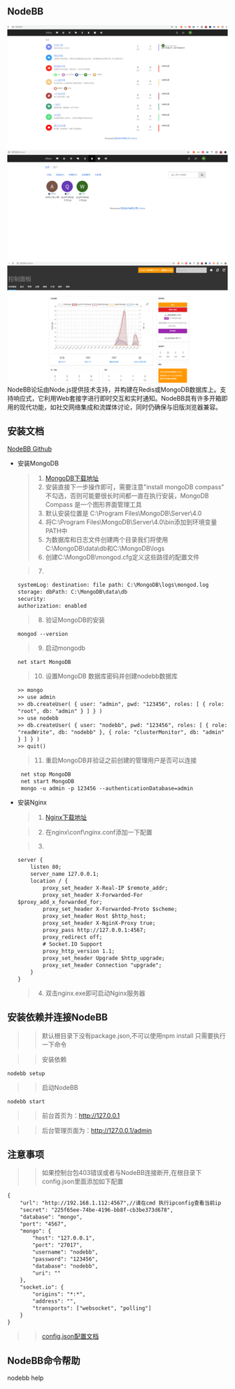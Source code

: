 ## NodeBB
![image](https://raw.githubusercontent.com/lovewmf/images/master/reade/des.png)
![image](https://raw.githubusercontent.com/lovewmf/images/master/reade/user.png)
![image](https://raw.githubusercontent.com/lovewmf/images/master/reade/admin.png)
NodeBB论坛由Node.js提供技术支持，并构建在Redis或MongoDB数据库上。支持响应式，它利用Web套接字进行即时交互和实时通知。NodeBB具有许多开箱即用的现代功能，如社交网络集成和流媒体讨论，同时仍确保与旧版浏览器兼容。

## 安装文档

[NodeBB Github](https://github.com/NodeBB/NodeBB)

* 安装MongoDB

    > 1. [MongoDB下载地址](https://www.mongodb.com/download-center/community)
    > 2. 安装直接下一步操作即可，需要注意"install mongoDB compass" 不勾选，否则可能要很长时间都一直在执行安装，MongoDB Compass 是一个图形界面管理工具
    > 3. 默认安装位置是 C:\Program Files\MongoDB\Server\4.0
    > 4. 将C:\Program Files\MongoDB\Server\4.0\bin添加到环境变量PATH中
    > 5. 为数据库和日志文件创建两个目录我们将使用C:\MongoDB\data\db和C:\MongoDB\logs
    > 6. 创建C:\MongoDB\mongod.cfg定义这些路径的配置文件
    
    > 7. 
    ```
    systemLog: destination: file path: C:\MongoDB\logs\mongod.log storage: dbPath: C:\MongoDB\data\db
    security:
    authorization: enabled
    ```
  > 8. 验证MongoDB的安装
  ```
  mongod --version
  ```
  > 9. 启动mongodb
  ```
  net start MongoDB 
  ```
  > 10. 设置MongoDB 数据库密码并创建nodebb数据库
  ```
  >> mongo
  >> use admin
  >> db.createUser( { user: "admin", pwd: "123456", roles: [ { role: "root", db: "admin" } ] } )
  >> use nodebb
  >> db.createUser( { user: "nodebb", pwd: "123456", roles: [ { role: "readWrite", db: "nodebb" }, { role: "clusterMonitor", db: "admin" } ] } )
  >> quit()
  ```
  > 11. 重启MongoDB并验证之前创建的管理用户是否可以连接
  ```
   net stop MongoDB
   net start MongoDB
   mongo -u admin -p 123456 --authenticationDatabase=admin
  ```
  
* 安装Nginx

    > 1. [Nginx下载地址](http://nginx.org/en/download.html)

    > 2. 在nginx\conf\nginx.conf添加一下配置

    > 3. 
    ```
    server {
        listen 80;
        server_name 127.0.0.1;
        location / {
            proxy_set_header X-Real-IP $remote_addr;
            proxy_set_header X-Forwarded-For $proxy_add_x_forwarded_for;
            proxy_set_header X-Forwarded-Proto $scheme;
            proxy_set_header Host $http_host;
            proxy_set_header X-NginX-Proxy true;
            proxy_pass http://127.0.0.1:4567;
            proxy_redirect off;
            # Socket.IO Support
            proxy_http_version 1.1;
            proxy_set_header Upgrade $http_upgrade;
            proxy_set_header Connection "upgrade";
        }
    }
    ```
    > 4. 双击nginx.exe即可启动Nginx服务器


## 安装依赖并连接NodeBB

>> 默认根目录下没有package.json,不可以使用npm install 只需要执行一下命令

>> 安装依赖
```
nodebb setup 
```
>> 启动NodeBB
```
nodebb start
```
>> 前台首页为：http://127.0.0.1

>> 后台管理页面为：http://127.0.0.1/admin

## 注意事项
>> 如果控制台包403错误或者与NodeBB连接断开,在根目录下config.json里面添加如下配置
```
{
    "url": "http://192.168.1.112:4567",//请在cmd 执行ipconfig查看当前ip
    "secret": "225f65ee-74be-4196-bb8f-cb3be373d678",
    "database": "mongo",
    "port": "4567",
    "mongo": {
        "host": "127.0.0.1",
        "port": "27017",
        "username": "nodebb",
        "password": "123456", 
        "database": "nodebb",
        "uri": ""
    },
    "socket.io": {
        "origins": "*:*",
        "address": "",
        "transports": ["websocket", "polling"]
    }
}
```

>>[config.json配置文档](https://docs.nodebb.org/configuring/config/)

## NodeBB命令帮助

nodebb help



